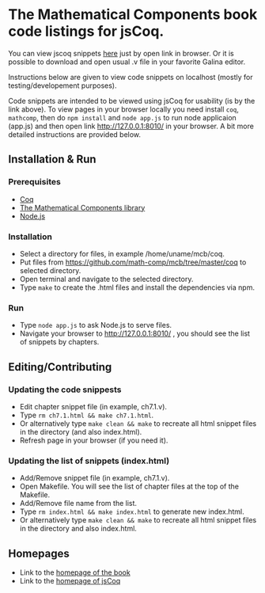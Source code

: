 # The Mathematical Components book code listings for jsCoq.

You can view jscoq snippets <a href="https://math-comp.github.io/snippets">here</a>
just by open link in browser. Or it is possible to download and open usual .v file in
your favorite Galina editor.

Instructions below are given to view code snippets on localhost (mostly 
for testing/developement purposes).

Code snippets are intended to be viewed using jsCoq for usability (is by the link above).
To view pages in  your browser locally you need install `coq`, `mathcomp`, 
then do `npm install` and `node app.js` to run node applicaion (app.js) and then open 
link  http://127.0.0.1:8010/ in your browser. A bit more detailed instructions are 
provided below.



## Installation & Run

### Prerequisites
* [Coq](https://github.com/coq/coq)
* [The Mathematical Components library](https://github.com/math-comp/math-comp)
* [Node.js](https://nodejs.org/en)

### Installation
* Select a directory for files, in example /home/uname/mcb/coq.
* Put files from https://github.com/math-comp/mcb/tree/master/coq to selected
directory.
* Open terminal and navigate to the selected directory.
* Type `make` to create the .html files and install the dependencies via npm.

### Run
* Type `node app.js` to ask Node.js to serve files.
* Navigate your browser to http://127.0.0.1:8010/ , you should see the list of
snippets by chapters.

## Editing/Contributing

### Updating the code snippests
* Edit chapter snippet file (in example, ch7.1.v).
* Type `rm ch7.1.html && make ch7.1.html`.
* Or alternatively type `make clean && make` to recreate all html snippet files
in the directory (and also index.html).
* Refresh page in your browser (if you need it).

### Updating the list of snippets (index.html)
* Add/Remove snippet file (in example, ch7.1.v).
* Open Makefile. You will see the list of chapter files at the top of the Makefile.
* Add/Remove file name from the list.
* Type `rm index.html && make index.html` to generate new index.html.
* Or alternatively type `make clean && make` to recreate all html snippet files
in the directory and also index.html.

## Homepages

* Link to the [homepage of the book](https://math-comp.github.io/mcb)
* Link to the [homepage of jsCoq](https://coq.vercel.app)
